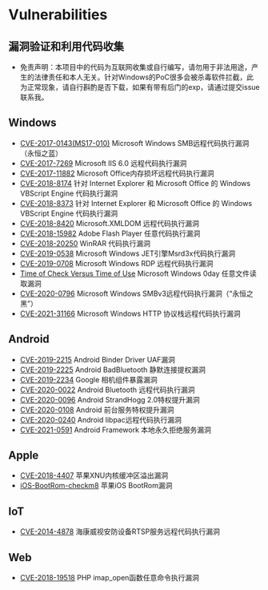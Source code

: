 # Vulnerabilities
## 漏洞验证和利用代码收集
- 免责声明：本项目中的代码为互联网收集或自行编写，请勿用于非法用途，产生的法律责任和本人无关。针对Windows的PoC很多会被杀毒软件拦截，此为正常现象，请自行斟酌是否下载，如果有带有后门的exp，请通过提交issue联系我。

## Windows
- [CVE-2017-0143(MS17-010)](https://github.com/wrlu/vulnerabilities/tree/master/CVE-2017-0143) Microsoft Windows SMB远程代码执行漏洞（永恒之蓝）
- [CVE-2017-7269](https://github.com/wrlu/vulnerabilities/tree/master/CVE-2017-7269) Microsoft IIS 6.0 远程代码执行漏洞
- [CVE-2017-11882](https://github.com/wrlu/vulnerabilities/tree/master/CVE-2017-11882) Microsoft Office内存损坏远程代码执行漏洞
- [CVE-2018-8174](https://github.com/wrlu/vulnerabilities/tree/master/CVE-2018-8174) 针对 Internet Explorer 和 Microsoft Office 的 Windows VBScript Engine 代码执行漏洞
- [CVE-2018-8373](https://github.com/wrlu/vulnerabilities/tree/master/CVE-2018-8373) 针对 Internet Explorer 和 Microsoft Office 的 Windows VBScript Engine 代码执行漏洞
- [CVE-2018-8420](https://github.com/wrlu/vulnerabilities/tree/master/CVE-2018-8420) Microsoft.XMLDOM 远程代码执行漏洞
- [CVE-2018-15982](https://github.com/wrlu/vulnerabilities/tree/master/CVE-2018-15982) Adobe Flash Player 任意代码执行漏洞
- [CVE-2018-20250](https://github.com/wrlu/vulnerabilities/tree/master/CVE-2018-20250) WinRAR 代码执行漏洞
- [CVE-2019-0538](https://github.com/wrlu/vulnerabilities/tree/master/CVE-2019-0538) Microsoft Windows JET引擎Msrd3x代码执行漏洞
- [CVE-2019-0708](https://github.com/wrlu/vulnerabilities/tree/master/CVE-2019-0708) Microsoft Windows RDP 远程代码执行漏洞
- [Time of Check Versus Time of Use](https://github.com/wrlu/vulnerabilities/tree/master/Windows-TOCTOU) Microsoft Windows 0day 任意文件读取漏洞
- [CVE-2020-0796](https://github.com/wrlu/vulnerabilities/tree/master/CVE-2020-0796) Microsoft Windows SMBv3远程代码执行漏洞（“永恒之黑”）
- [CVE-2021-31166](https://github.com/wrlu/vulnerabilities/tree/master/CVE-2021-31166) Microsoft Windows HTTP 协议栈远程代码执行漏洞

## Android
- [CVE-2019-2215](https://github.com/wrlu/vulnerabilities/tree/master/CVE-2019-2215) Android Binder Driver UAF漏洞
- [CVE-2019-2225](https://github.com/wrlu/vulnerabilities/tree/master/CVE-2019-2225) Android BadBluetooth 静默连接提权漏洞
- [CVE-2019-2234](https://github.com/wrlu/vulnerabilities/tree/master/CVE-2019-2234) Google 相机组件暴露漏洞
- [CVE-2020-0022](https://github.com/wrlu/vulnerabilities/tree/master/CVE-2020-0022) Android Bluetooth 远程代码执行漏洞
- [CVE-2020-0096](https://github.com/wrlu/vulnerabilities/tree/master/CVE-2020-0096) Android StrandHogg 2.0特权提升漏洞
- [CVE-2020-0108](https://github.com/wrlu/vulnerabilities/tree/master/CVE-2020-0108) Android 前台服务特权提升漏洞
- [CVE-2020-0240](https://github.com/wrlu/vulnerabilities/tree/master/CVE-2020-0240) Android libpac远程代码执行漏洞
- [CVE-2021-0591](https://github.com/wrlu/vulnerabilities/tree/master/CVE-2021-0591) Android Framework 本地永久拒绝服务漏洞

## Apple
- [CVE-2018-4407](https://github.com/wrlu/vulnerabilities/tree/master/CVE-2018-4407) 苹果XNU内核缓冲区溢出漏洞
- [iOS-BootRom-checkm8](https://github.com/wrlu/vulnerabilities/tree/master/iOS-BootRom-checkm8) 苹果iOS BootRom漏洞
## IoT
- [CVE-2014-4878](https://github.com/wrlu/vulnerabilities/tree/master/CVE-2014-4878) 海康威视安防设备RTSP服务远程代码执行漏洞
## Web
- [CVE-2018-19518](https://github.com/wrlu/vulnerabilities/tree/master/CVE-2018-19518) PHP imap_open函数任意命令执行漏洞

